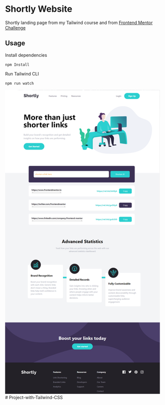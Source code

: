 # Shortly Website

Shortly landing page from my Tailwind course and from [Frontend Mentor Challenge](https://www.frontendmentor.io/challenges/url-shortening-api-landing-page-2ce3ob-G)

## Usage

Install dependencies

```
npm Install
```

Run Tailwind CLI

```
npm run watch
```

![Alt text](images/shortly.png)
#   P r o j e c t - w i t h - T a i l w i n d - C S S 
 
 